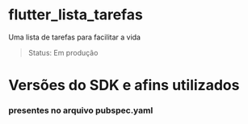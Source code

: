 # flutter_lista_tarefas

Uma lista de tarefas para facilitar a vida

> Status: Em produção

# Versões do SDK e afins utilizados
### presentes no arquivo pubspec.yaml